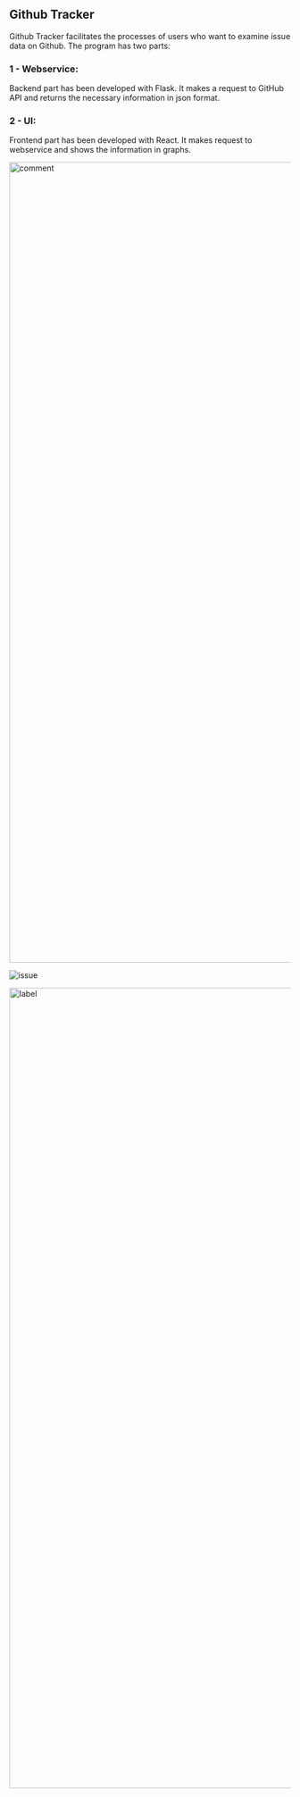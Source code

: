 ## Github Tracker

Github Tracker facilitates the processes of users who want to examine issue data on Github. The program has two parts:

### 1 - Webservice:

Backend part has been developed with Flask. It makes a request to GitHub API and returns the necessary information in json format.

### 2 - UI:

Frontend part has been developed with React. It makes request to webservice and shows the information in graphs.

<img width="1434" alt="comment" src="https://user-images.githubusercontent.com/26031429/147286059-14cd8ea7-5de6-43a6-9680-66d02bde002a.png">


![issue](https://user-images.githubusercontent.com/26031429/147285924-407d6b40-437a-4475-95f6-cd9d58aecdb9.jpeg)


<img width="1434" alt="label" src="https://user-images.githubusercontent.com/26031429/147286066-c6319fd4-72ce-4c7b-85fb-aa0dbe89b5fc.png">

